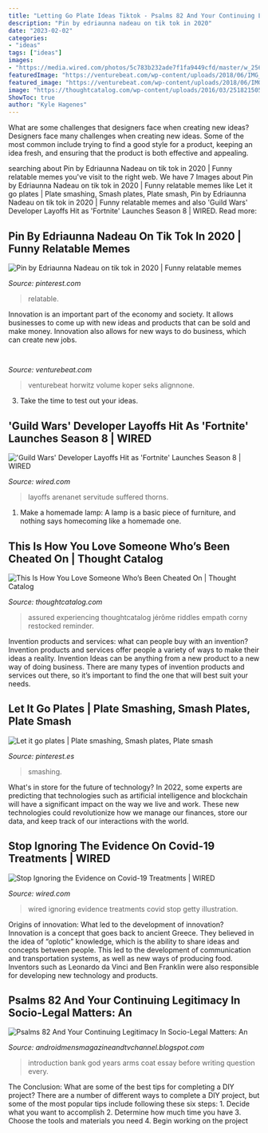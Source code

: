 ```yaml
---
title: "Letting Go Plate Ideas Tiktok - Psalms 82 And Your Continuing Legitimacy In Socio-legal Matters: An"
description: "Pin by edriaunna nadeau on tik tok in 2020"
date: "2023-02-02"
categories:
- "ideas"
tags: ["ideas"]
images:
- "https://media.wired.com/photos/5c783b232ade7f1fa9449cfd/master/w_2560%2Cc_limit/Culture_Replay_GuildWars2.jpg"
featuredImage: "https://venturebeat.com/wp-content/uploads/2018/06/IMG_1229.jpeg"
featured_image: "https://venturebeat.com/wp-content/uploads/2018/06/IMG_1229.jpeg"
image: "https://thoughtcatalog.com/wp-content/uploads/2016/03/25182150524_0b1c935686_k.jpg?resize=786"
ShowToc: true
author: "Kyle Hagenes"
---
```



What are some challenges that designers face when creating new ideas?
Designers face many challenges when creating new ideas. Some of the most common include trying to find a good style for a product, keeping an idea fresh, and ensuring that the product is both effective and appealing.

	

		
searching about Pin by Edriaunna Nadeau on tik tok in 2020 | Funny relatable memes you've visit to the right web. We have 7 Images about Pin by Edriaunna Nadeau on tik tok in 2020 | Funny relatable memes like Let it go plates | Plate smashing, Smash plates, Plate smash, Pin by Edriaunna Nadeau on tik tok in 2020 | Funny relatable memes and also &#039;Guild Wars&#039; Developer Layoffs Hit as &#039;Fortnite&#039; Launches Season 8 | WIRED. Read more:
		
    
## Pin By Edriaunna Nadeau On Tik Tok In 2020 | Funny Relatable Memes

<img loading=lazy src="https://i.pinimg.com/736x/f0/e3/96/f0e396c2e94bd0025b679d4b7776e684.jpg" onerror="this.onerror=null;this.src='https://tse3.mm.bing.net/th?id=OIP.zZcZHtStA7_22m05CPomCwHaNK&amp;pid=15.1';" alt="Pin by Edriaunna Nadeau on tik tok in 2020 | Funny relatable memes">

_Source: pinterest.com_

>relatable. 

	

Innovation is an important part of the economy and society. It allows businesses to come up with new ideas and products that can be sold and make money. Innovation also allows for new ways to do business, which can create new jobs.

    
## 

<img loading=lazy src="https://venturebeat.com/wp-content/uploads/2018/06/IMG_1229.jpeg" onerror="this.onerror=null;this.src='https://tse4.mm.bing.net/th?id=OIP.QPsA-OlnLY4gPEbD5O2v1gHaFj&amp;pid=15.1';" alt="">

_Source: venturebeat.com_

>venturebeat horwitz volume koper seks alignnone. 

	

3. Take the time to test out your ideas.

    
## &#039;Guild Wars&#039; Developer Layoffs Hit As &#039;Fortnite&#039; Launches Season 8 | WIRED

<img loading=lazy src="https://media.wired.com/photos/5c783b232ade7f1fa9449cfd/master/w_2560%2Cc_limit/Culture_Replay_GuildWars2.jpg" onerror="this.onerror=null;this.src='https://tse2.mm.bing.net/th?id=OIP.87idsWaHcnrzgTL1GABY5gHaFj&amp;pid=15.1';" alt="&#039;Guild Wars&#039; Developer Layoffs Hit as &#039;Fortnite&#039; Launches Season 8 | WIRED">

_Source: wired.com_

>layoffs arenanet servitude suffered thorns. 

	

1. Make a homemade lamp: A lamp is a basic piece of furniture, and nothing says homecoming like a homemade one.

    
## This Is How You Love Someone Who’s Been Cheated On | Thought Catalog

<img loading=lazy src="https://thoughtcatalog.com/wp-content/uploads/2016/03/25182150524_0b1c935686_k.jpg?resize=786" onerror="this.onerror=null;this.src='https://tse1.mm.bing.net/th?id=OIP.qDQN40zJiSgnDT1Kwpax3AHaE7&amp;pid=15.1';" alt="This Is How You Love Someone Who’s Been Cheated On | Thought Catalog">

_Source: thoughtcatalog.com_

>assured experiencing thoughtcatalog jérôme riddles empath corny restocked reminder. 

	

Invention products and services: what can people buy with an invention?
Invention products and services offer people a variety of ways to make their ideas a reality. Invention Ideas can be anything from a new product to a new way of doing business. There are many types of invention products and services out there, so it’s important to find the one that will best suit your needs.

    
## Let It Go Plates | Plate Smashing, Smash Plates, Plate Smash

<img loading=lazy src="https://i.pinimg.com/736x/3e/0c/c3/3e0cc398d3f432ab152aaaf3e07e79b3.jpg" onerror="this.onerror=null;this.src='https://tse2.mm.bing.net/th?id=OIP.4iDOpYaQdMkpK51n2ayupAHaJ3&amp;pid=15.1';" alt="Let it go plates | Plate smashing, Smash plates, Plate smash">

_Source: pinterest.es_

>smashing. 

	

What's in store for the future of technology?
In 2022, some experts are predicting that technologies such as artificial intelligence and blockchain will have a significant impact on the way we live and work. These new technologies could revolutionize how we manage our finances, store our data, and keep track of our interactions with the world.

    
## Stop Ignoring The Evidence On Covid-19 Treatments | WIRED

<img loading=lazy src="https://media.wired.com/photos/600b7a50d721ab7365e3b9a7/master/w_2560%2Cc_limit/ideas-plasma.jpg" onerror="this.onerror=null;this.src='https://tse3.mm.bing.net/th?id=OIP.XDaZueBXwUg1dSU-CYqRGAHaEK&amp;pid=15.1';" alt="Stop Ignoring the Evidence on Covid-19 Treatments | WIRED">

_Source: wired.com_

>wired ignoring evidence treatments covid stop getty illustration. 

	

Origins of innovation: What led to the development of innovation?
Innovation is a concept that goes back to ancient Greece. They believed in the idea of “oplotic” knowledge, which is the ability to share ideas and concepts between people. This led to the development of communication and transportation systems, as well as new ways of producing food. Inventors such as Leonardo da Vinci and Ben Franklin were also responsible for developing new technology and products.

    
## Psalms 82 And Your Continuing Legitimacy In Socio-Legal Matters: An

<img loading=lazy src="https://3.bp.blogspot.com/-tIzX3lsggUU/WygaTOa-puI/AAAAAAAAMe8/IMRBBNivxBo7BHAYY9_xvk-f2MB7R3tbwCLcBGAs/s1600/IMG_20180616_220007_edit.jpg" onerror="this.onerror=null;this.src='https://tse2.mm.bing.net/th?id=OIP.57RX_fhez79F-udM1YIyaAHaG6&amp;pid=15.1';" alt="Psalms 82 And Your Continuing Legitimacy In Socio-Legal Matters: An">

_Source: androidmensmagazineandtvchannel.blogspot.com_

>introduction bank god years arms coat essay before writing question every. 

	

The Conclusion: What are some of the best tips for completing a DIY project?
There are a number of different ways to complete a DIY project, but some of the most popular tips include following these six steps: 1. Decide what you want to accomplish 2. Determine how much time you have 3. Choose the tools and materials you need 4. Begin working on the project 
